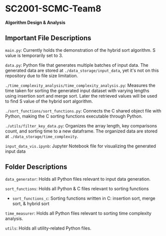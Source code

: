 # SC2001-SCMC-Team8
**Algorithm Design & Analysis**

## Important File Descriptions
```main.py```: Currently holds the demonstration of the hybrid sort algorithm. S value is temporarily set to 3.

```data.py```: Python file that generates multiple batches of input data. The generated data are stored at ```./data_storage/input_data```, yet it's not on this repository due to file size limitation.

```./time_complexity_analysis/time_complexity_analysis.py```: Measures the time taken for sorting the generated input dataset with varying lengths using insertion sort and merge sort. Later the retrieved values will be used to find S value of the hybrid sort algorithm.

```./sort_functions/sort_functions.py```: Connects the C shared object file with Python, making the C sorting functions executable through Python.

```./utils/filter_key_data.py```: Organizes the array length, key comparisons count, and sorting time to a new dataframe. The organized data are stored at ```./data_storage/time_complexity```.

```input_data_vis.ipynb```: Jupyter Notebook file for visualizing the generated input data

## Folder Descriptions
```data_generator```: Holds all Python files relevant to input data generation.

```sort_functions```: Holds all Python & C files relevant to sorting functions
- ```sort_functions_c```: Sorting functions written in C: insertion sort, merge sort, & hybrid sort

```time_measurer```: Holds all Python files relevant to sorting time complexity analysis.

```utils```: Holds all utility-related Python files.
